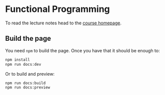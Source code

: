 # Functional Programming

To read the lecture notes head to the [course homepage](https://aicenter.github.io/FUP/).


## Build the page


You need `npm` to build the page. Once you have that it should be enough to:

```bash
npm install
npm run docs:dev
```

Or to build and preview:

```bash
npm run docs:build
npm run docs:preview
```
